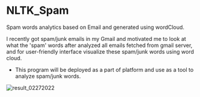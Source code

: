 # NLTK_Spam
Spam words analytics based on Email and generated using wordCloud. 

I recently got spam/junk emails in my Gmail and motivated me to look at what the 'spam' words after analyzed all emails fetched from gmail server, and for user-friendly interface visualize these spam/junk words using word cloud.

- This program will be deployed as a part of platform and use as a tool to analyze spam/junk words.

![result_02272022](https://user-images.githubusercontent.com/30694805/155870311-fcb1e648-ddbc-449f-991a-813c9c4126df.PNG)

